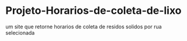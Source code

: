 # Projeto-Horarios-de-coleta-de-lixo
 um site que retorne horarios de coleta de residos solidos por rua selecionada
